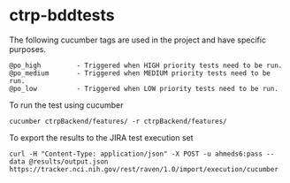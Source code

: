 # ctrp-bddtests


The following cucumber tags are used in the project and have specific purposes.
```
@po_high         - Triggered when HIGH priority tests need to be run.
@po_medium       - Triggered when MEDIUM priority tests need to be run.
@po_low          - Triggered when LOW priority tests need to be run.
```

To run the test using cucumber
```
cucumber ctrpBackend/features/ -r ctrpBackend/features/

```


To export the results to the JIRA test execution set
```
curl -H "Content-Type: application/json" -X POST -u ahmeds6:pass --data @results/output.json  https://tracker.nci.nih.gov/rest/raven/1.0/import/execution/cucumber
```